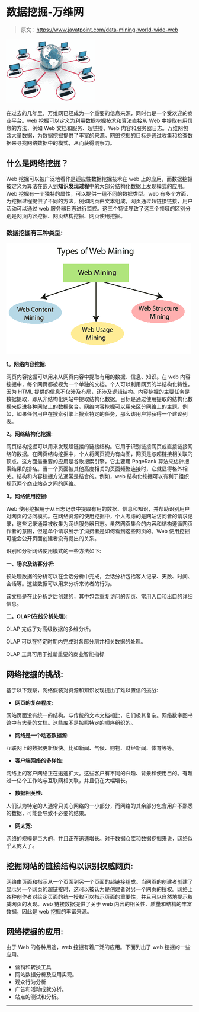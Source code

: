 # 数据挖掘-万维网

> 原文：<https://www.javatpoint.com/data-mining-world-wide-web>

![Data Mining- World Wide Web](img/0c638577fcd2cbf2df58a4919bda675c.png)

在过去的几年里，万维网已经成为一个重要的信息来源，同时也是一个受欢迎的商业平台。web 挖掘可以定义为利用数据挖掘技术和算法直接从 Web 中提取有用信息的方法，例如 Web 文档和服务、超链接、Web 内容和服务器日志。万维网包含大量数据，为数据挖掘提供了丰富的来源。网络挖掘的目标是通过收集和检查数据来寻找网络数据中的模式，从而获得洞察力。

## 什么是网络挖掘？

Web 挖掘可以被广泛地看作是适应性数据挖掘技术在 web 上的应用，而数据挖掘被定义为算法在嵌入到**知识发现过程**中的大部分结构化数据上发现模式的应用。Web 挖掘有一个独特的属性，可以提供一组不同的数据类型。web 有多个方面，为挖掘过程提供了不同的方法，例如网页由文本组成，网页通过超链接链接，用户活动可以通过 web 服务器日志进行监控。这三个特征导致了这三个领域的区别分别是网页内容挖掘、网页结构挖掘、网页使用挖掘。

### 数据挖掘有三种类型:

![Data Mining- World Wide Web](img/bf6062cf1a23b3258e50d8303af7a03c.png)

**1。网络内容挖掘:**

网页内容挖掘可以用来从网页内容中提取有用的数据、信息、知识。在 web 内容挖掘中，每个网页都被视为一个单独的文档。个人可以利用网页的半结构化特性，因为 HTML 提供的信息不仅涉及布局，还涉及逻辑结构。内容挖掘的主要任务是数据提取，即从非结构化网站中提取结构化数据。目标是通过使用提取的结构化数据来促进各种网站上的数据聚合。网络内容挖掘可以用来区分网络上的主题。例如，如果任何用户在搜索引擎上搜索特定的任务，那么该用户将获得一个建议列表。

**2。网络结构化挖掘:**

网页结构挖掘可以用来发现超链接的链接结构。它用于识别链接网页或直接链接网络的数据。在网页结构挖掘中，个人将网页视为有向图，网页是与超链接相关联的顶点。这方面最重要的应用是谷歌搜索引擎，它主要用 PageRank 算法来估计搜索结果的排名。当一个页面被其他高度相关的页面频繁连接时，它就显得格外相关。结构和内容挖掘方法通常是结合的。例如，web 结构化挖掘可以有利于组织规范两个商业站点之间的网络。

**3。网络使用挖掘:**

Web 使用挖掘用于从日志记录中提取有用的数据、信息和知识，并帮助识别用户对网页的访问模式。在网络资源的使用挖掘中，个人考虑的是网站访问者的请求记录，这些记录通常被收集为网络服务器日志。虽然网页集合的内容和结构遵循网页作者的意图，但是单个请求展示了消费者是如何看到这些网页的。Web 使用挖掘可能会公开页面创建者没有提出的关系。

识别和分析网络使用模式的一些方法如下:

**一、场次及访客分析:**

预处理数据的分析可以在会话分析中完成，会话分析包括客人记录、天数、时间、会话等。这些数据可以用来分析来访者的行为。

该文档是在此分析之后创建的，其中包含重复访问的网页、常用入口和出口的详细信息。

**二。OLAP(在线分析处理):**

OLAP 完成了对高级数据的多维分析。

OLAP 可以在特定时期内完成对各部分测井相关数据的处理。

OLAP 工具可用于推断重要的商业智能指标

## 网络挖掘的挑战:

基于以下观察，网络假装对资源和知识发现提出了难以置信的挑战:

*   **网页的复杂程度:**

网站页面没有统一的结构。与传统的文本文档相比，它们极其复杂。网络数字图书馆中有大量的文档。这些库不是按照特定的顺序组织的。

*   **网络是一个动态数据源:**

互联网上的数据更新很快。比如新闻、气候、购物、财经新闻、体育等等。

*   **客户端网络的多样性:**

网络上的客户网络正在迅速扩大。这些客户有不同的兴趣、背景和使用目的。有超过一亿个工作站与互联网相关联，并且仍在大幅增长。

*   **数据相关性:**

人们认为特定的人通常只关心网络的一小部分，而网络的其余部分包含用户不熟悉的数据，可能会导致不必要的结果。

*   **网太宽:**

网络的规模是巨大的，并且正在迅速增长。对于数据仓库和数据挖掘来说，网络似乎太庞大了。

## 挖掘网站的链接结构以识别权威网页:

网络由页面和指示从一个页面到另一个页面的超链接组成。当网页的创建者创建了显示另一个网页的超链接时，这可以被认为是创建者对另一个网页的授权。网络上各种创作者对给定页面的统一授权可以指示页面的重要性，并且可以自然地提示权威网页的发现。web 链接数据提供了关于 web 内容的相关性、质量和结构的丰富数据，因此是 web 挖掘的丰富来源。

## 网络挖掘的应用:

由于 Web 的各种用途，web 挖掘有着广泛的应用。下面列出了 web 挖掘的一些应用。

*   营销和转换工具
*   网站数据分析及应用实现。
*   观众行为分析
*   广告和活动成就分析。
*   站点的测试和分析。

* * *